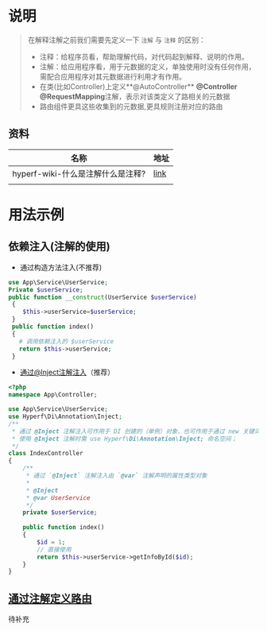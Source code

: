 # 说明

>在解释注解之前我们需要先定义一下 `注解` 与 `注释` 的区别：
>
>- 注释：给程序员看，帮助理解代码，对代码起到解释、说明的作用。
>- 注解：给应用程序看，用于元数据的定义，单独使用时没有任何作用，需配合应用程序对其元数据进行利用才有作用。
>- 在类(比如Controller)上定义**@AutoController** **@Controller** **@RequestMapping**注解，表示对该类定义了路相关的元数据
>- 路由组件更具这些收集到的元数据,更具规则注册对应的路由

## 资料

| 名称                              | 地址                                                         |
| --------------------------------- | ------------------------------------------------------------ |
| hyperf-wiki-什么是注解什么是注释? | [link](https://www.hyperf.wiki/2.1/#/zh-cn/annotation?id=%e6%a6%82%e5%bf%b5) |
|                                   |                                                              |

#  用法示例

## 依赖注入(注解的使用)

- 通过构造方法注入(不推荐)

```php
use App\Service\UserService;  
Private $userService;
public function __construct(UserService $userService)
 {
    $this->userService=$userService;
 }
 public function index()
 {
   # 调用依赖注入的 $userService
   return $this->userService;    
 }
```



- [通过@Inject注解注入](https://www.hyperf.wiki/2.1/#/zh-cn/di?id=%e9%80%9a%e8%bf%87-inject-%e6%b3%a8%e8%a7%a3%e6%b3%a8%e5%85%a5)（推荐）

```php
<?php
namespace App\Controller;

use App\Service\UserService;
use Hyperf\Di\Annotation\Inject;
/**
 * 通过 @Inject 注解注入可作用于 DI 创建的（单例）对象，也可作用于通过 new 关键词创建的对象；
 * 使用 @Inject 注解时需 use Hyperf\Di\Annotation\Inject; 命名空间；
 */
class IndexController
{
    /**
     * 通过 `@Inject` 注解注入由 `@var` 注解声明的属性类型对象
     * 
     * @Inject 
     * @var UserService
     */
    private $userService;
    
    public function index()
    {
        $id = 1;
        // 直接使用
        return $this->userService->getInfoById($id);    
    }
}
```

##  [通过注解定义路由](https://www.hyperf.wiki/2.1/#/zh-cn/router?id=通过注解定义路由)

待补充